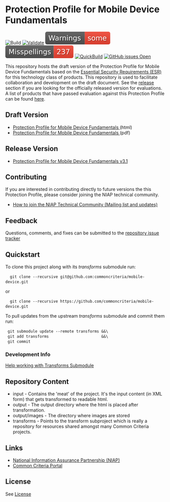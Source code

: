 Protection Profile for Mobile Device Fundamentals 
=============================================
![Build](https://github.com/commoncriteria/mobile-device/workflows/Build/badge.svg)
[![Validate](https://github.com/commoncriteria/mobile-device/workflows/Validate/badge.svg)](https://github.com/commoncriteria/mobile-device/blob/gh-pages/ValidationReport.md)
[![SanityChecks](https://raw.githubusercontent.com/commoncriteria/mobile-device/gh-pages/master/warnings-badge.svg)](https://github.com/commoncriteria/mobile-device/blob/gh-pages/SanityChecksOutput.md)
[![SpellCheck](https://raw.githubusercontent.com/commoncriteria/mobile-device/gh-pages/master/spell-badge.svg)](https://github.com/commoncriteria/mobile-device/blob/gh-pages/SpellCheckReport.txt)
[![QuickBuild](https://github.com/commoncriteria/mobile-device/actions/workflows/quick_build.yml/badge.svg)](https://commoncriteria.github.io/mobile-device/mobile-device-release.html)
[![GitHub issues Open](https://img.shields.io/github/issues/commoncriteria/mobile-device.svg?maxAge=2592000)](https://github.com/commoncriteria/mobile-device/issues) 

This repository hosts the draft version of the Protection Profile for Mobile Device Fundamentals based on the 
[Essential Security Requirements (ESR)](https://commoncriteria.github.io/pp/mobile-device/mobile-device-esr.html) for this technology class of 
products. This repository is used to facilitate collaboration and development on the draft document. 
See the [release](#Release-Version) section if you are looking for the officially released version for evaluations. 
A list of products that have passed evaluation against this Protection Profile can be found [here](https://www.niap-ccevs.org/Profile/Info.cfm?id=417).


## Draft Version
* [Protection Profile for Mobile Device Fundamentals ](https://commoncriteria.github.io/pp/mobile-device/mobile-device-release.html) (html)
* [Protection Profile for Mobile Device Fundamentals ](https://commoncriteria.github.io/pp/mobile-device/mobile-device-release.pdf) (pdf)

## Release Version
* [Protection Profile for Mobile Device Fundamentals v3.1](https://www.niap-ccevs.org/Profile/Info.cfm?id=417)

## Contributing

If you are interested in contributing directly to future versions the this Protection Profile, please consider joining the NIAP technical community.
* [How to join the NIAP Technical Community (Mailing list and updates)](https://www.niap-ccevs.org/NIAP_Evolution/tech_communities.cfm)

## Feedback

Questions, comments, and fixes can be submitted to the [repository issue tracker](https://github.com/commoncriteria/mobile-device/issues)

## Quickstart
To clone this project along with its _transforms_ submodule run:

````
  git clone --recursive git@github.com:commoncriteria/mobile-device.git
````
or
````
  git clone --recursive https://github.com/commoncriteria/mobile-device.git
````

To pull updates from the upstream _transforms_ submodule and commit them run:
````
 git submodule update --remote transforms &&\
 git add transforms                       &&\
 git commit
````

### Development Info
[Help working with Transforms Submodule](https://github.com/commoncriteria/transforms/wiki/Working-with-Transforms-as-a-Submodule)

## Repository Content
* input - Contains the 'meat' of the project. It's the input content (in XML form) that gets transformed to readable html.
* output - The output directory where the html is placed after transformation.
* output/images - The directory where images are stored
* transforms - Points to the transform subproject which is really a repository for resources shared amongst many Common Criteria projects.

## Links 
* [National Information Assurance Partnership (NIAP)](https://www.niap-ccevs.org/)
* [Common Criteria Portal](https://www.commoncriteriaportal.org/)

## License

See [License](./LICENSE)
